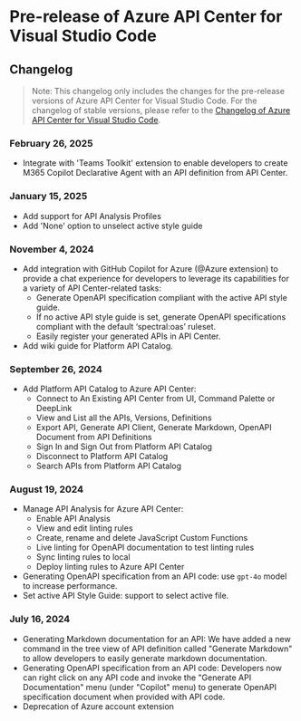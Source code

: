 # Pre-release of Azure API Center for Visual Studio Code
## Changelog

> Note: This changelog only includes the changes for the pre-release versions of Azure API Center for Visual Studio Code. For the changelog of stable versions, please refer to the [Changelog of Azure API Center for Visual Studio Code](https://github.com/microsoft/vscode-azureapicenter/blob/main/CHANGELOG.md).

### February 26, 2025
* Integrate with 'Teams Toolkit' extension to enable developers to create M365 Copilot Declarative Agent with an API definition from API Center.

### January 15, 2025
* Add support for API Analysis Profiles
* Add 'None' option to unselect active style guide

### November 4, 2024
* Add integration with GitHub Copilot for Azure (@Azure extension) to provide a chat experience for developers to leverage its capabilities for a variety of API Center-related tasks:
    * Generate OpenAPI specification compliant with the active API style guide.
    * If no active API style guide is set, generate OpenAPI specifications compliant with the default ‘spectral:oas’ ruleset.
    * Easily register your generated APIs in API Center.
* Add wiki guide for Platform API Catalog.

### September 26, 2024
* Add Platform API Catalog to Azure API Center:
    * Connect to An Existing API Center from UI, Command Palette or DeepLink
    * View and List all the APIs, Versions, Definitions
    * Export API, Generate API Client, Generate Markdown, OpenAPI Document from API Definitions
    * Sign In and Sign Out from Platform API Catalog
    * Disconnect to Platform API Catalog
    * Search APIs from Platform API Catalog

### August 19, 2024

* Manage API Analysis for Azure API Center:
    * Enable API Analysis
    * View and edit linting rules
    * Create, rename and delete JavaScript Custom Functions
    * Live linting for OpenAPI documentation to test linting rules
    * Sync linting rules to local
    * Deploy linting rules to Azure API Center
* Generating OpenAPI specification from an API code: use `gpt-4o` model to increase performance.
* Set active API Style Guide: support to select active file.

### July 16, 2024

* Generating Markdown documentation for an API: We have added a new command in the tree view of API definition called "Generate Markdown" to allow developers to easily generate markdown documentation.
* Generating OpenAPI specification from an API code: Developers now can right click on any API code and invoke the "Generate API Documentation" menu (under "Copilot" menu) to generate OpenAPI specification document when provided with API code.
* Deprecation of Azure account extension
